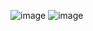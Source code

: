 ![image](https://github.com/bbh6592/PIZZA_SALES_REPORT/assets/91121141/93849068-81a6-483d-bdce-2be7aba3949c)
![image](https://github.com/bbh6592/PIZZA_SALES_REPORT/assets/91121141/3fb5f097-4aec-4508-b8b2-4ad6f4e879b2)
